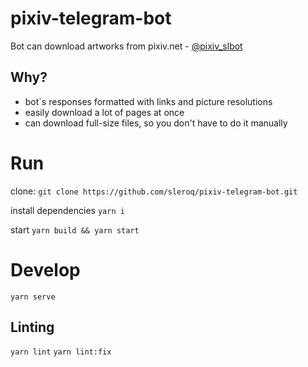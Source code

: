 # pixiv-telegram-bot

Bot can download artworks from pixiv.net - [@pixiv_slbot](https://t.me/pixiv_slbot)

## Why?

- bot`s responses formatted with links and picture resolutions
- easily download a lot of pages at once
- can download full-size files, so you don't have to do it manually

# Run

clone:
`git clone https://github.com/sleroq/pixiv-telegram-bot.git`

install dependencies
`yarn i`

start
`yarn build && yarn start`

# Develop

`yarn serve`

## Linting

`yarn lint`
`yarn lint:fix`
